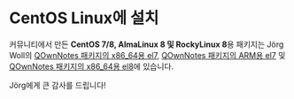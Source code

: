 # CentOS Linux에 설치

커뮤니티에서 만든 **CentOS 7/8, AlmaLinux 8 및 RockyLinux 8**용 패키지는 Jörg Woll의 [QOwnNotes 패키지의 x86_64용 el7](http://wilhelm949.spdns.org:10443/w3bservice/7/x86_64/w3bservice/Packages/repoview/qownnotes.html), [QOwnNotes 패키지의 ARM용 el7](http://wilhelm949.spdns.org:10443/w3bservice/7/armhfp/w3bservice/Packages/repoview/qownnotes.html) 및 [QOwnNotes 패키지의 x86_64용 el8](http://wilhelm949.spdns.org:10443/w3bservice/8/x86_64/w3bservice/Packages/repoview/qownnotes.html)에 있습니다.

Jörg에게 큰 감사를 드립니다!
